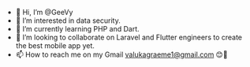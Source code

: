 - 👋 Hi, I’m @GeeVy
- 👀 I’m interested in data security.
- 🌱 I’m currently learning PHP and Dart.
- 💞️ I’m looking to collaborate on Laravel and Flutter engineers to create the best mobile app yet.
- 📫 How to reach me on my Gmail valukagraeme1@gmail.com 😊🤘
<!---
GeeVy/GeeVy is a ✨ special ✨ repository because its `README.md` (this file) appears on your GitHub profile.
You can click the Preview link to take a look at your changes.
--->
